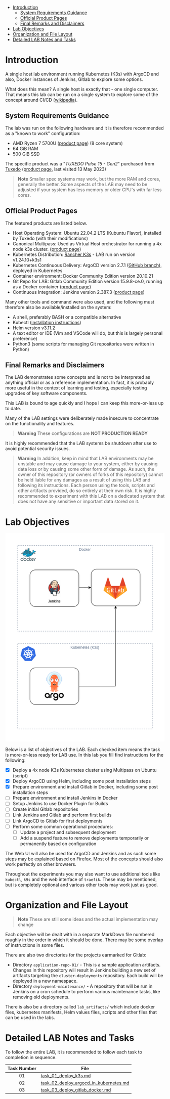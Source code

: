 
- [Introduction](#introduction)
  - [System Requirements Guidance](#system-requirements-guidance)
  - [Official Product Pages](#official-product-pages)
  - [Final Remarks and Disclaimers](#final-remarks-and-disclaimers)
- [Lab Objectives](#lab-objectives)
- [Organization and File Layout](#organization-and-file-layout)
- [Detailed LAB Notes and Tasks](#detailed-lab-notes-and-tasks)


# Introduction

A single host lab environment running Kubernetes (K3s) with ArgoCD and also, Docker instances of Jenkins, Gitlab to explore some options.

What does this mean? A single host is exactly that - one single computer. That means this lab can be run on a single system to explore some of the concept around CI/CD ([wikipedia](https://en.wikipedia.org/wiki/CI/CD)).

## System Requirements Guidance

The lab was run on the following hardware and it is therefore recommended as a "known to work" configuration:

* AMD Ryzen 7 5700U ([product page](https://www.amd.com/en/products/apu/amd-ryzen-7-5700u)) (8 core system)
* 64 GiB RAM
* 500 GiB SSD 

The specific product was a "_TUXEDO Pulse 15 - Gen2_" purchased from [Tuxedo](https://www.tuxedocomputers.com/) ([product page](https://www.tuxedocomputers.com/en/Linux-Hardware/Notebooks/15-16-inch/TUXEDO-Pulse-15-Gen2.tuxedo), last visited 13 May 2023)

> **Note**
> Smaller spec systems may work, but the more RAM and cores, generally the better. Some aspects of the LAB may need to be adjusted if your system has less memory or older CPU's with far less cores.

## Official Product Pages

The featured products are listed below.

* Host Operating System: Ubuntu 22.04.2 LTS (Kubuntu Flavor), installed by Tuxedo (with their modifications)
* Canonical Multipass: Used as Virtual Host orchestrator for running a 4x node k3s cluster. ([product page](https://multipass.run/))
* Kubernetes Distribution: [Rancher K3s](https://k3s.io/) - LAB run on version v1.24.10+k3s1
* Kubernetes Continuous Delivery: ArgoCD version 2.7.1 ([GitHub branch](https://github.com/argoproj/argo-cd/tree/v2.7.1)), deployed in Kubernetes
* Container environment: Docker Community Edition version 20.10.21
* Git Repo for LAB: Gitlab Community Edition version 15.9.8-ce.0, running as a Docker container ([product page](https://docs.gitlab.com/ee/install/docker.html))
* Continuous Integration: Jenkins version 2.387.3 ([product page](https://www.jenkins.io/doc/book/getting-started/))

Many other tools and command were also used, and the following must therefore also be available/installed on the system:

* A shell, preferably BASH or a compatible alternative
* Kubectl ([installation instructions](https://kubernetes.io/docs/tasks/tools/install-kubectl-linux/))
* Helm version v3.11.2
* A text editor or IDE (Vim and VSCode will do, but this is largely personal preference)
* Python3 (some scripts for managing Git repositories were written in Python)

## Final Remarks and Disclaimers

The LAB demonstrates some concepts and is not to be interpreted as anything official or as a reference implementation. In fact, it is probably more useful in the context of learning and testing, especially testing upgrades of key software components. 

This LAB is bound to age quickly and I hope I can keep this more-or-less up to date.

Many of the LAB settings were deliberately made insecure to concentrate on the functionality and features. 

> **Warning**
> These configurations are **NOT PRODUCTION READY**

It is highly recommended that the LAB systems be shutdown after use to avoid potential security issues. 

> **Warning**
> In addition, keep in mind that LAB environments may be unstable and may cause damage to your system, either by causing data loss or by causing some other form of damage. As such, the owner of this repository (or owners of forks of this repository) cannot be held liable for any damages as a result of using this LAB and following its instructions. Each person using the tools, scripts and other artifacts provided, do so entirely at their own risk. It is highly recommended to experiment with this LAB on a dedicated system that does not have any sensitive or important data stored on it.

# Lab Objectives

<div style="text-align: center;"><img src="https://github.com/nicc777/kubernetes-cicd-lab-local/raw/main/lab_setup.drawio.png" /></div>


Below is a list of objectives of the LAB. Each checked item means the task is more-or-less ready for LAB use. In this lab you fill find instructions for the following:

* [x] Deploy a 4x node K3s Kubernetes cluster using Multipass on Ubuntu (script)
* [x] Deploy ArgoCD using Helm, including some post installation steps
* [x] Prepare environment and install Gitlab in Docker, including some post installation steps
* [ ] Prepare environment and install Jenkins in Docker
* [ ] Setup Jenkins to use Docker Plugin for Builds
* [ ] Create initial Gitlab repositories
* [ ] Link Jenkins and Gitlab and perform first builds
* [ ] Link ArgoCD to Gitlab for first deployments
* [ ] Perform some common operational procedures:
  * [ ] Update a project and subsequent deployment
  * [ ] Add a suspend feature to remove deployments temporarily or permanently based on configuration

The Web UI will also be used for ArgoCD and Jenkins and as such some steps may be explained based on Firefox. Most of the concepts should also work perfectly on other browsers.

Throughout the experiments you may also want to use additional tools like `kubectl`, `k9s` and the web interface of `traefik`. These may be mentioned, but is completely optional and various other tools may work just as good.

# Organization and File Layout

> **Note**
> These are still some ideas and the actual implementation may change

Each objective will be dealt with in a separate MarkDown file numbered roughly in the order in which it should be done. There may be some overlap of instructions in some files.

There are also two directories for the projects earmarked for Gitlab:

* Directory `application-repo-01/` - This is a sample application artifacts. Changes in this repository will result in Jenkins building a new set of artifacts targeting the `cluster-deployments` repository. Each build will be deployed in a new namespace.
* Directory `deployment-maintenance/` - A repository that will be run in Jenkins on a cron schedule to perform various maintenance tasks, like removing old deployments.

There is also be a directory called `lab_artifacts/`  which include docker files, kubernetes manifests, Helm values files, scripts and other files that can be used in the labs.

# Detailed LAB Notes and Tasks

To follow the entire LAB, it is recommended to follow each task to completion in sequence.

| Task Number | File                                                                                   |
|:-----------:|----------------------------------------------------------------------------------------|
| 01          | [task_01_deploy_k3s.md](./task_01_deploy_k3s.md)                                       |
| 02          | [task_02_deploy_argocd_in_kubernetes.md](./task_02_deploy_argocd_in_kubernetes.md)     |
| 03          | [task_03_deploy_gitlab_docker.md](./task_03_deploy_gitlab_docker.md)
